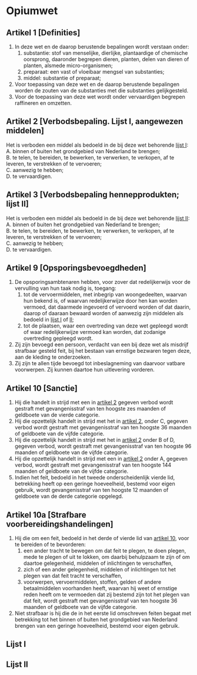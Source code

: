 # Opiumwet
## Artikel 1 [Definities]
1. In deze wet en de daarop berustende bepalingen wordt verstaan onder:
    1. substantie: stof van menselijke, dierlijke, plantaardige of chemische oorsprong, daaronder begrepen dieren, planten, delen van dieren of planten, alsmede micro-organismen;
    2. preparaat: een vast of vloeibaar mengsel van substanties;
    3. middel: substantie of preparaat;
2. Voor toepassing van deze wet en de daarop berustende bepalingen worden de zouten van de substanties met die substanties gelijkgesteld.
3. Voor de toepassing van deze wet wordt onder vervaardigen begrepen raffineren en omzetten.

## Artikel 2 [Verbodsbepaling. Lijst I, aangewezen middelen]
Het is verboden een middel als bedoeld in de bij deze wet behorende [lijst I](#lijst-i):  
A. binnen of buiten het grondgebied van Nederland te brengen;  
B. te telen, te bereiden, te bewerken, te verwerken, te verkopen, af te leveren, te verstrekken of te vervoeren;  
C. aanwezig te hebben;  
D. te vervaardigen.

## Artikel 3 [Verbodsbepaling hennepprodukten; lijst II]
Het is verboden een middel als bedoeld in de bij deze wet behorende [lijst II](#lijst-ii):  
A. binnen of buiten het grondgebied van Nederland te brengen;  
B. te telen, te bereiden, te bewerken, te verwerken, te verkopen, af te leveren, te verstrekken of te vervoeren;  
C. aanwezig te hebben;  
D. te vervaardigen.

## Artikel 9 [Opsporingsbevoegdheden]
1. De opsporingsambtenaren hebben, voor zover dat redelijkerwijs voor de vervulling van hun taak nodig is, toegang:
    1. tot de vervoermiddelen, met inbegrip van woongedeelten, waarvan hun bekend is, of waarvan redelijkerwijze door hen kan worden vermoed, dat daarmede ingevoerd of vervoerd worden of dat daarin, daarop of daaraan bewaard worden of aanwezig zijn middelen als bedoeld in [lijst I](#lijst-i) of [II](#lijst-ii);
    2. tot de plaatsen, waar een overtreding van deze wet gepleegd wordt of waar redelijkerwijze vermoed kan worden, dat zodanige overtreding gepleegd wordt.
2. Zij zijn bevoegd een persoon, verdacht van een bij deze wet als misdrijf strafbaar gesteld feit, bij het bestaan van ernstige bezwaren tegen deze, aan de kleding te onderzoeken.
3. Zij zijn te allen tijde bevoegd tot inbeslagneming van daarvoor vatbare voorwerpen. Zij kunnen daartoe hun uitlevering vorderen.

## Artikel 10 [Sanctie]
1. Hij die handelt in strijd met een in [artikel 2](#artikel-2-verbodsbepaling-lijst-i-aangewezen-middelen) gegeven verbod wordt gestraft met gevangenisstraf van ten hoogste zes maanden of geldboete van de vierde categorie.
2. Hij die opzettelijk handelt in strijd met het in [artikel 2](#artikel-2-verbodsbepaling-lijst-i-aangewezen-middelen), onder C, gegeven verbod wordt gestraft met gevangenisstraf van ten hoogste 36 maanden of geldboete van de vijfde categorie.
3. Hij die opzettelijk handelt in strijd met het in [artikel 2](#artikel-2-verbodsbepaling-lijst-i-aangewezen-middelen) onder B of D, gegeven verbod, wordt gestraft met gevangenisstraf van ten hoogste 96 maanden of geldboete van de vijfde categorie.
4. Hij die opzettelijk handelt in strijd met een in [artikel 2](#artikel-2-verbodsbepaling-lijst-i-aangewezen-middelen) onder A, gegeven verbod, wordt gestraft met gevangenisstraf van ten hoogste 144 maanden of geldboete van de vijfde categorie.
5. Indien het feit, bedoeld in het tweede onderscheidenlijk vierde lid, betrekking heeft op een geringe hoeveelheid, bestemd voor eigen gebruik, wordt gevangenisstraf van ten hoogste 12 maanden of geldboete van de derde categorie opgelegd.

## Artikel 10a [Strafbare voorbereidingshandelingen]
1. Hij die om een feit, bedoeld in het derde of vierde lid van [artikel 10](#artikel-10-sanctie), voor te bereiden of te bevorderen:
    1. een ander tracht te bewegen om dat feit te plegen, te doen plegen, mede te plegen of uit te lokken, om daarbij behulpzaam te zijn of om daartoe gelegenheid, middelen of inlichtingen te verschaffen,
    2. zich of een ander gelegenheid, middelen of inlichtingen tot het plegen van dat feit tracht te verschaffen,
    3. voorwerpen, vervoermiddelen, stoffen, gelden of andere betaalmiddelen voorhanden heeft, waarvan hij weet of ernstige reden heeft om te vermoeden dat zij bestemd zijn tot het plegen van dat feit,
wordt gestraft met gevangenisstraf van ten hoogste 36 maanden of geldboete van de vijfde categorie.
2. Niet strafbaar is hij die de in het eerste lid omschreven feiten begaat met betrekking tot het binnen of buiten het grondgebied van Nederland brengen van een geringe hoeveelheid, bestemd voor eigen gebruik.

## Lijst I
## Lijst II